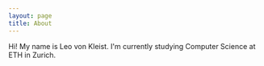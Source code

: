 ```yaml
---
layout: page
title: About
---
```


<p class="message">
 Hi! 
 My name is Leo von Kleist.
 I'm currently studying Computer Science at ETH in Zurich.
</p>



